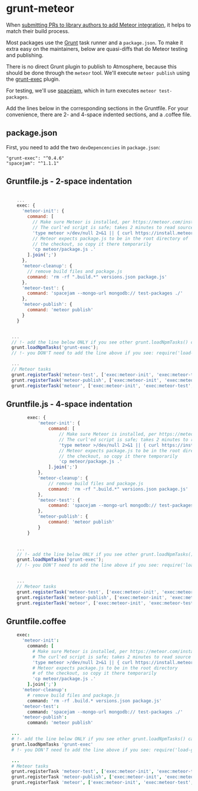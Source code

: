 grunt-meteor
============

When [submitting PRs to library authors to add Meteor integration](https://github.com/raix/Meteor-community-discussions/issues/14),
it helps to match their build process.

Most packages use the [Grunt](gruntjs.com) task runner and a `package.json`. To make it extra easy on the maintainers, below
are quasi-diffs that do Meteor testing and publishing.

There is no direct Grunt plugin to publish to Atmosphere, because this should be done through the `meteor` tool. We'll execute `meteor publish` using the [grunt-exec](https://github.com/jharding/grunt-exec) plugin.

For testing, we'll use [spacejam](stackoverflow.com/questions/27209779/exit-meteor-tinytest-after-after-all-tests-have-been-completed), which in turn executes `meteor test-packages`.

Add the lines below in the corresponding sections in the Gruntfile. For your convenience, there are 2- and 4-space indented sections, and a .coffee file.

## package.json

First, you need to add the two `devDepencencies` in `package.json`:

    "grunt-exec": "^0.4.6"
    "spacejam": "^1.1.1"


## Gruntfile.js - 2-space indentation

```js

    ...
    exec: {
      'meteor-init': {
        command: [
          // Make sure Meteor is installed, per https://meteor.com/install.
          // The curl'ed script is safe; takes 2 minutes to read source & check.
          'type meteor >/dev/null 2>&1 || { curl https://install.meteor.com/ | sh; }',
          // Meteor expects package.js to be in the root directory of
          // the checkout, so copy it there temporarily
          'cp meteor/package.js .'
        ].join(';')
      },
      'meteor-cleanup': {
        // remove build files and package.js
        command: 'rm -rf ".build.*" versions.json package.js'
      },
      'meteor-test': {
        command: 'spacejam --mongo-url mongodb:// test-packages ./'
      },
      'meteor-publish': {
        command: 'meteor publish'
      }
    }


  ...
  // !- add the line below ONLY if you see other grunt.loadNpmTasks() calls
  grunt.loadNpmTasks('grunt-exec');
  // !- you DON'T need to add the line above if you see: require('load-grunt-tasks')(grunt);

  ...
  // Meteor tasks
  grunt.registerTask('meteor-test', ['exec:meteor-init', 'exec:meteor-test', 'exec:meteor-cleanup']);
  grunt.registerTask('meteor-publish', ['exec:meteor-init', 'exec:meteor-publish', 'exec:meteor-cleanup']);
  grunt.registerTask('meteor', ['exec:meteor-init', 'exec:meteor-test', 'exec:meteor-publish', 'exec:meteor-cleanup']);
```

## Gruntfile.js - 4-space indentation

```js
        exec: {
            'meteor-init': {
                command: [
                    // Make sure Meteor is installed, per https://meteor.com/install.
                    // The curl'ed script is safe; takes 2 minutes to read source & check.
                    'type meteor >/dev/null 2>&1 || { curl https://install.meteor.com/ | sh; }',
                    // Meteor expects package.js to be in the root directory of
                    // the checkout, so copy it there temporarily
                    'cp meteor/package.js .'
                ].join(';')
            },
            'meteor-cleanup': {
                // remove build files and package.js
                command: 'rm -rf ".build.*" versions.json package.js'
            },
            'meteor-test': {
                command: 'spacejam --mongo-url mongodb:// test-packages ./'
            },
            'meteor-publish': {
                command: 'meteor publish'
            }
        }


    ...
    // !- add the line below ONLY if you see other grunt.loadNpmTasks() calls
    grunt.loadNpmTasks('grunt-exec');
    // !- you DON'T need to add the line above if you see: require('load-grunt-tasks')(grunt);


    ...
    // Meteor tasks
    grunt.registerTask('meteor-test', ['exec:meteor-init', 'exec:meteor-test', 'exec:meteor-cleanup']);
    grunt.registerTask('meteor-publish', ['exec:meteor-init', 'exec:meteor-publish', 'exec:meteor-cleanup']);
    grunt.registerTask('meteor', ['exec:meteor-init', 'exec:meteor-test', 'exec:meteor-publish', 'exec:meteor-cleanup']);

```

## Gruntfile.coffee

```coffee
    exec:
      'meteor-init':
        command: [
          # Make sure Meteor is installed, per https://meteor.com/install.
          # The curl'ed script is safe; takes 2 minutes to read source & check.
          'type meteor >/dev/null 2>&1 || { curl https://install.meteor.com/ | sh; }',
          # Meteor expects package.js to be in the root directory
          # of the checkout, so copy it there temporarily
          'cp meteor/package.js .'
        ].join(';')
      'meteor-cleanup':
        # remove build files and package.js
        command: 'rm -rf .build.* versions.json package.js'
      'meteor-test':
        command: 'spacejam --mongo-url mongodb:// test-packages ./'
      'meteor-publish':
        command: 'meteor publish'

  ...
  # !- add the line below ONLY if you see other grunt.loadNpmTasks() calls
  grunt.loadNpmTasks 'grunt-exec'
  # !- you DON'T need to add the line above if you see: require('load-grunt-tasks')(grunt);

  ...
  # Meteor tasks
  grunt.registerTask 'meteor-test', ['exec:meteor-init', 'exec:meteor-test', 'exec:meteor-cleanup']
  grunt.registerTask 'meteor-publish', ['exec:meteor-init', 'exec:meteor-publish', 'exec:meteor-cleanup']
  grunt.registerTask 'meteor', ['exec:meteor-init', 'exec:meteor-test', 'exec:meteor-publish', 'exec:meteor-cleanup']
```

